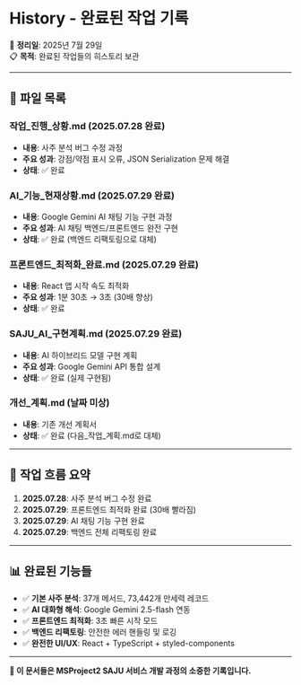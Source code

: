 # History - 완료된 작업 기록

📅 **정리일**: 2025년 7월 29일  
📋 **목적**: 완료된 작업들의 히스토리 보관

---

## 📁 파일 목록

### **작업_진행_상황.md** (2025.07.28 완료)
- **내용**: 사주 분석 버그 수정 과정
- **주요 성과**: 강점/약점 표시 오류, JSON Serialization 문제 해결
- **상태**: ✅ 완료

### **AI_기능_현재상황.md** (2025.07.29 완료)
- **내용**: Google Gemini AI 채팅 기능 구현 과정
- **주요 성과**: AI 채팅 백엔드/프론트엔드 완전 구현
- **상태**: ✅ 완료 (백엔드 리팩토링으로 대체)

### **프론트엔드_최적화_완료.md** (2025.07.29 완료)
- **내용**: React 앱 시작 속도 최적화
- **주요 성과**: 1분 30초 → 3초 (30배 향상)
- **상태**: ✅ 완료

### **SAJU_AI_구현계획.md** (2025.07.29 완료)
- **내용**: AI 하이브리드 모델 구현 계획
- **주요 성과**: Google Gemini API 통합 설계
- **상태**: ✅ 완료 (실제 구현됨)

### **개선_계획.md** (날짜 미상)
- **내용**: 기존 개선 계획서
- **상태**: ✅ 완료 (다음_작업_계획.md로 대체)

---

## 🔄 작업 흐름 요약

1. **2025.07.28**: 사주 분석 버그 수정 완료
2. **2025.07.29**: 프론트엔드 최적화 완료 (30배 빨라짐)
3. **2025.07.29**: AI 채팅 기능 구현 완료
4. **2025.07.29**: 백엔드 전체 리팩토링 완료

---

## 📊 완료된 기능들

- ✅ **기본 사주 분석**: 37개 메서드, 73,442개 만세력 레코드
- ✅ **AI 대화형 해석**: Google Gemini 2.5-flash 연동
- ✅ **프론트엔드 최적화**: 3초 빠른 시작 모드
- ✅ **백엔드 리팩토링**: 안전한 에러 핸들링 및 로깅
- ✅ **완전한 UI/UX**: React + TypeScript + styled-components

---

**🎊 이 문서들은 MSProject2 SAJU 서비스 개발 과정의 소중한 기록입니다.**